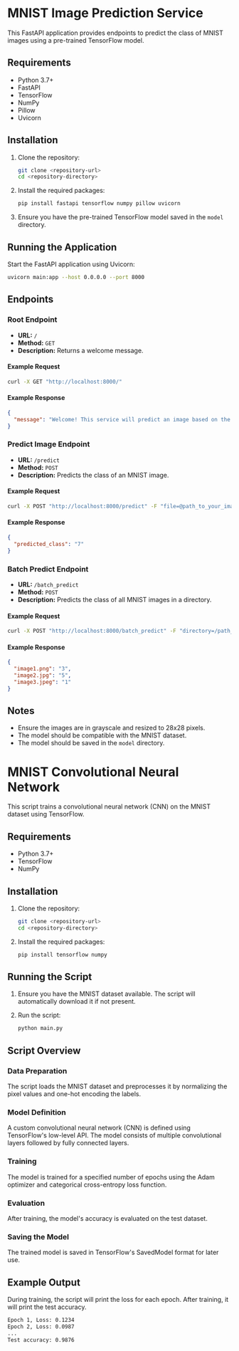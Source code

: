 # MNIST Image Prediction Service

This FastAPI application provides endpoints to predict the class of MNIST images using a pre-trained TensorFlow model.

## Requirements

- Python 3.7+
- FastAPI
- TensorFlow
- NumPy
- Pillow
- Uvicorn

## Installation

1. Clone the repository:
    ```bash
    git clone <repository-url>
    cd <repository-directory>
    ```

2. Install the required packages:
    ```bash
    pip install fastapi tensorflow numpy pillow uvicorn
    ```

3. Ensure you have the pre-trained TensorFlow model saved in the `model` directory.

## Running the Application

Start the FastAPI application using Uvicorn:
```bash
uvicorn main:app --host 0.0.0.0 --port 8000
```

## Endpoints

### Root Endpoint

- **URL:** `/`
- **Method:** `GET`
- **Description:** Returns a welcome message.

#### Example Request
```bash
curl -X GET "http://localhost:8000/"
```

#### Example Response
```json
{
  "message": "Welcome! This service will predict an image based on the MNIST dataset"
}
```

### Predict Image Endpoint

- **URL:** `/predict`
- **Method:** `POST`
- **Description:** Predicts the class of an MNIST image.

#### Example Request
```bash
curl -X POST "http://localhost:8000/predict" -F "file=@path_to_your_image.png"
```

#### Example Response
```json
{
  "predicted_class": "7"
}
```

### Batch Predict Endpoint

- **URL:** `/batch_predict`
- **Method:** `POST`
- **Description:** Predicts the class of all MNIST images in a directory.

#### Example Request
```bash
curl -X POST "http://localhost:8000/batch_predict" -F "directory=/path_to_your_directory"
```

#### Example Response
```json
{
  "image1.png": "3",
  "image2.jpg": "5",
  "image3.jpeg": "1"
}
```

## Notes

- Ensure the images are in grayscale and resized to 28x28 pixels.
- The model should be compatible with the MNIST dataset.
- The model should be saved in the `model` directory.






# MNIST Convolutional Neural Network

This script trains a convolutional neural network (CNN) on the MNIST dataset using TensorFlow.

## Requirements

- Python 3.7+
- TensorFlow
- NumPy

## Installation

1. Clone the repository:
    ```bash
    git clone <repository-url>
    cd <repository-directory>
    ```

2. Install the required packages:
    ```bash
    pip install tensorflow numpy
    ```

## Running the Script

1. Ensure you have the MNIST dataset available. The script will automatically download it if not present.

2. Run the script:
    ```bash
    python main.py
    ```

## Script Overview

### Data Preparation

The script loads the MNIST dataset and preprocesses it by normalizing the pixel values and one-hot encoding the labels.

### Model Definition

A custom convolutional neural network (CNN) is defined using TensorFlow's low-level API. The model consists of multiple convolutional layers followed by fully connected layers.

### Training

The model is trained for a specified number of epochs using the Adam optimizer and categorical cross-entropy loss function.

### Evaluation

After training, the model's accuracy is evaluated on the test dataset.

### Saving the Model

The trained model is saved in TensorFlow's SavedModel format for later use.

## Example Output

During training, the script will print the loss for each epoch. After training, it will print the test accuracy.

```bash
Epoch 1, Loss: 0.1234
Epoch 2, Loss: 0.0987
...
Test accuracy: 0.9876
```

